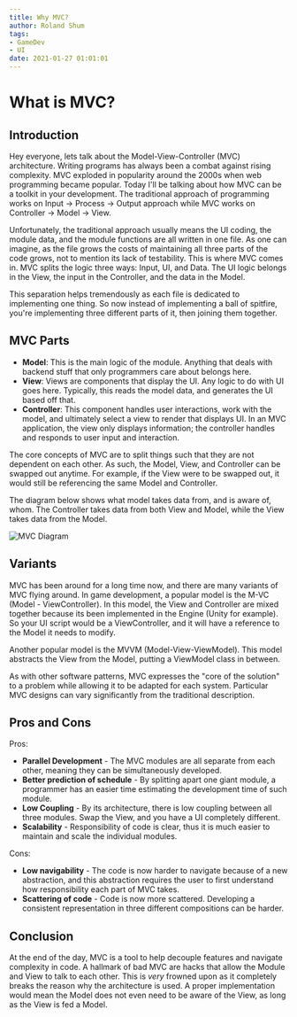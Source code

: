 ```yaml
---
title: Why MVC?
author: Roland Shum
tags:
- GameDev
- UI
date: 2021-01-27 01:01:01
---
```


# What is MVC?

## Introduction

Hey everyone, lets talk about the Model-View-Controller (MVC) architecture. Writing programs has always been a combat against rising complexity. MVC exploded in popularity around
the 2000s when web programming became popular. Today I'll be talking about how MVC can be a toolkit in your development. The traditional approach of programming works on
Input -> Process -> Output approach while MVC works on Controller → Model -> View.

Unfortunately, the traditional approach usually means the UI coding, the module data, and the module functions are all written in one file. As one can imagine, as the file grows
the costs of maintaining all three parts of the code grows, not to mention its lack of testability. This is where MVC comes in. MVC splits the logic three ways: Input, UI, and Data.
The UI logic belongs in the View, the input in the Controller, and the data in the Model.

This separation helps tremendously as each file is dedicated to implementing one thing. So now instead of implementing a ball of spitfire, you're implementing three different
parts of it, then joining them together.

## MVC Parts

* **Model**: This is the main logic of the module. Anything that deals with backend stuff that only programmers care about belongs here.
* **View**: Views are components that display the UI. Any logic to do with UI goes here. Typically, this reads the model data, and generates the UI based off that.
* **Controller**: This component handles user interactions, work with the model, and ultimately select a view to render that displays UI. In an MVC application, the view only displays information;
the controller handles and responds to user input and interaction.

The core concepts of MVC are to split things such that they are not dependent on each other. As such, the Model, View, and Controller can be swapped out anytime.
For example, if the View were to be swapped out, it would still be referencing the same Model and Controller.

The diagram below shows what model takes data from, and is aware of, whom. The Controller takes data from both View and Model, while the View takes data from the Model.

![MVC Diagram](/images/mvc.png)

## Variants

MVC has been around for a long time now, and there are many variants of MVC flying around. In game development, a popular model is the M-VC (Model - ViewController). In this model,
the View and Controller are mixed together because its been implemented in the Engine (Unity for example). So your UI script would be a ViewController, and it will have a reference
to the Model it needs to modify.

Another popular model is the MVVM (Model-View-ViewModel). This model abstracts the View from the Model, putting a ViewModel class in between.

As with other software patterns, MVC expresses the "core of the solution" to a problem while allowing it to be adapted for each system.
Particular MVC designs can vary significantly from the traditional description.

## Pros and Cons

Pros:

* **Parallel Development** - The MVC modules are all separate from each other, meaning they can be simultaneously developed.
* **Better prediction of schedule** - By splitting apart one giant module, a programmer has an easier time estimating the development time of such module.
* **Low Coupling** - By its architecture, there is low coupling between all three modules. Swap the View, and you have a UI completely different.
* **Scalability** - Responsibility of code is clear, thus it is much easier to maintain and scale the individual modules.

Cons:

* **Low navigability** - The code is now harder to navigate because of a new abstraction, and this abstraction requires the user to first understand how responsibility each part
of MVC takes.
* **Scattering of code** - Code is now more scattered. Developing a consistent representation in three different compositions can be harder.

## Conclusion

At the end of the day, MVC is a tool to help decouple features and navigate complexity in code. A hallmark of bad MVC are hacks that allow the Module and View to talk to each
other. This is *very* frowned upon as it completely breaks the reason why the architecture is used. A proper implementation would mean the Model does not even need to be
aware of the View, as long as the View is fed a Model.
